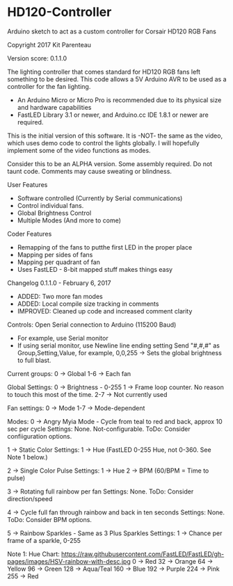 # HD120-Controller
Arduino sketch to act as a custom controller for Corsair HD120 RGB Fans

Copyright 2017 Kit Parenteau

Version score: 0.1.1.0

The lighting controller that comes standard for HD120 RGB fans left something to be desired.
This code allows a 5V Arduino AVR to be used as a controller for the fan lighting.
* An Arduino Micro or Micro Pro is recommended due to its physical size and hardware capabilities
* FastLED Library 3.1 or newer, and Arduino.cc IDE 1.8.1 or newer are required.

This is the initial version of this software. It is -NOT- the same as the video, which uses demo code to control the lights globally. I will hopefully implement some of the video functions as modes. 

Consider this to be an ALPHA version. Some assembly required. Do not taunt code. Comments may cause sweating or blindness.

User Features
* Software controlled (Currently by Serial communications)
* Control individual fans.
* Global Brightness Control
* Multiple Modes (And more to come)

Coder Features
* Remapping of the fans to putthe first LED in the proper place
* Mapping per sides of fans
* Mapping per quadrant of fan
* Uses FastLED - 8-bit mapped stuff makes things easy


Changelog
0.1.1.0 - February 6, 2017
* ADDED: Two more fan modes
* ADDED: Local compile size tracking in comments
* IMPROVED: Cleaned up code and increased comment clarity

Controls:
Open Serial connection to Arduino (115200 Baud)
- For example, use Serial monitor
- If using serial monitor, use Newline line ending setting
Send "#,#,#" as Group,Setting,Value, for example,
0,0,255  -> Sets the global brightness to full blast.

Current groups:
0   -> Global
1-6 -> Each fan

Global Settings:
0   -> Brightness - 0-255
1   -> Frame loop counter. No reason to touch this most of the time.
2-7 -> Not currently used

Fan settings:
0   -> Mode
1-7 -> Mode-dependent

Modes:
0 -> Angry Myia Mode - Cycle from teal to red and back, approx 10 sec per cycle
Settings: 
None. Not-configurable.
ToDo: Consider confiiguration options.

1 -> Static Color
Settings:
1 -> Hue (FastLED 0-255 Hue, not 0-360. See Note 1 below.)

2 -> Single Color Pulse
Settings:
1 -> Hue
2 -> BPM (60/BPM = Time to pulse)

3 -> Rotating full rainbow per fan
Settings:
None.
ToDo: Consider direction/speed

4 -> Cycle full fan through rainbow and back in ten seconds
Settings:
None.
ToDo: Consider BPM options.

5 -> Rainbow Sparkles - Same as 3 Plus Sparkles
Settings:
1 -> Chance per frame of a sparkle, 0-255

Note 1:
Hue Chart:
https://raw.githubusercontent.com/FastLED/FastLED/gh-pages/images/HSV-rainbow-with-desc.jpg
0   -> Red
32  -> Orange
64  -> Yellow
96  -> Green
128 -> Aqua/Teal
160 -> Blue
192 -> Purple
224 -> Pink
255 -> Red
